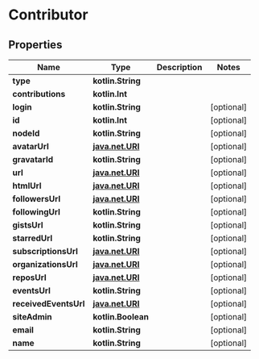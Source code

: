 
# Contributor

## Properties
Name | Type | Description | Notes
------------ | ------------- | ------------- | -------------
**type** | **kotlin.String** |  | 
**contributions** | **kotlin.Int** |  | 
**login** | **kotlin.String** |  |  [optional]
**id** | **kotlin.Int** |  |  [optional]
**nodeId** | **kotlin.String** |  |  [optional]
**avatarUrl** | [**java.net.URI**](java.net.URI.md) |  |  [optional]
**gravatarId** | **kotlin.String** |  |  [optional]
**url** | [**java.net.URI**](java.net.URI.md) |  |  [optional]
**htmlUrl** | [**java.net.URI**](java.net.URI.md) |  |  [optional]
**followersUrl** | [**java.net.URI**](java.net.URI.md) |  |  [optional]
**followingUrl** | **kotlin.String** |  |  [optional]
**gistsUrl** | **kotlin.String** |  |  [optional]
**starredUrl** | **kotlin.String** |  |  [optional]
**subscriptionsUrl** | [**java.net.URI**](java.net.URI.md) |  |  [optional]
**organizationsUrl** | [**java.net.URI**](java.net.URI.md) |  |  [optional]
**reposUrl** | [**java.net.URI**](java.net.URI.md) |  |  [optional]
**eventsUrl** | **kotlin.String** |  |  [optional]
**receivedEventsUrl** | [**java.net.URI**](java.net.URI.md) |  |  [optional]
**siteAdmin** | **kotlin.Boolean** |  |  [optional]
**email** | **kotlin.String** |  |  [optional]
**name** | **kotlin.String** |  |  [optional]



